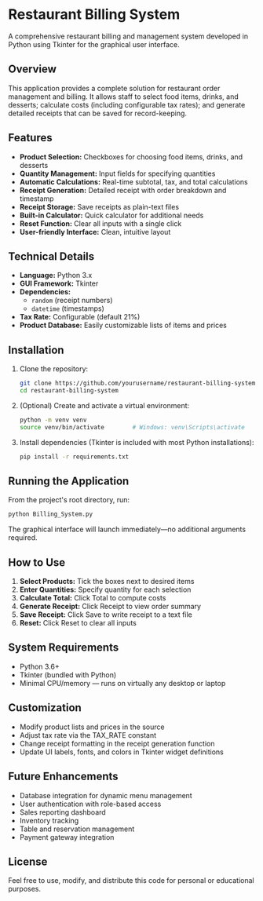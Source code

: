 # Restaurant Billing System

A comprehensive restaurant billing and management system developed in Python using Tkinter for the graphical user interface.

## Overview

This application provides a complete solution for restaurant order management and billing. It allows staff to select food items, drinks, and desserts; calculate costs (including configurable tax rates); and generate detailed receipts that can be saved for record-keeping.

## Features

- **Product Selection:** Checkboxes for choosing food items, drinks, and desserts
- **Quantity Management:** Input fields for specifying quantities
- **Automatic Calculations:** Real-time subtotal, tax, and total calculations
- **Receipt Generation:** Detailed receipt with order breakdown and timestamp
- **Receipt Storage:** Save receipts as plain-text files
- **Built-in Calculator:** Quick calculator for additional needs
- **Reset Function:** Clear all inputs with a single click
- **User-friendly Interface:** Clean, intuitive layout

## Technical Details

- **Language:** Python 3.x
- **GUI Framework:** Tkinter
- **Dependencies:**
  - `random` (receipt numbers)
  - `datetime` (timestamps)
- **Tax Rate:** Configurable (default 21%)
- **Product Database:** Easily customizable lists of items and prices

## Installation

1. Clone the repository:
   ```bash
   git clone https://github.com/yourusername/restaurant-billing-system.git
   cd restaurant-billing-system
   ```

2. (Optional) Create and activate a virtual environment:
   ```bash
   python -m venv venv
   source venv/bin/activate        # Windows: venv\Scripts\activate
   ```

3. Install dependencies (Tkinter is included with most Python installations):
   ```bash
   pip install -r requirements.txt
   ```

## Running the Application

From the project's root directory, run:
```bash
python Billing_System.py
```
The graphical interface will launch immediately—no additional arguments required.

## How to Use

1. **Select Products:** Tick the boxes next to desired items
2. **Enter Quantities:** Specify quantity for each selection
3. **Calculate Total:** Click Total to compute costs
4. **Generate Receipt:** Click Receipt to view order summary
5. **Save Receipt:** Click Save to write receipt to a text file
6. **Reset:** Click Reset to clear all inputs

## System Requirements

- Python 3.6+
- Tkinter (bundled with Python)
- Minimal CPU/memory — runs on virtually any desktop or laptop

## Customization

- Modify product lists and prices in the source
- Adjust tax rate via the TAX_RATE constant
- Change receipt formatting in the receipt generation function
- Update UI labels, fonts, and colors in Tkinter widget definitions

## Future Enhancements

- Database integration for dynamic menu management
- User authentication with role-based access
- Sales reporting dashboard
- Inventory tracking
- Table and reservation management
- Payment gateway integration

## License

Feel free to use, modify, and distribute this code for personal or educational purposes.
